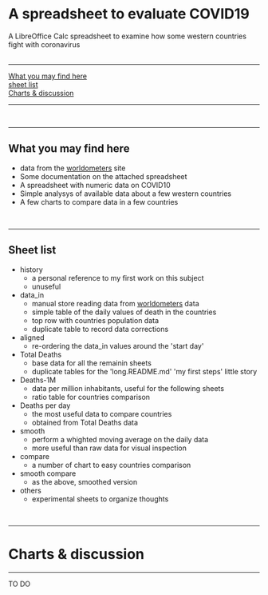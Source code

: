 # A spreadsheet to evaluate COVID19

A LibreOffice Calc spreadsheet to examine how some western countries fight with coronavirus  
<br />  

----

[What you may find here](https://github.com/fpirri/covid19/tree/master/history/last#what-you-may-find-here)  
[sheet list](https://github.com/fpirri/covid19/tree/master/history/last#my-first-steps)  
[Charts & discussion](https://github.com/fpirri/covid19/tree/master/history/last#lets-analyze-)  
  
----
   
<br />

----  

What you may find here
----  

* data from the [worldometers](https://www.worldometers.info/coronavirus/#countries) site
* Some documentation on the attached spreadsheet
* A spreadsheet with numeric data on COVID10
* Simple analysys of available data about a few western countries
* A few charts to compare data in a few countries
 <br />

----

Sheet list
----  

* history
    * a personal reference to my first work on this subject
    * unuseful
* data_in
    * manual store reading data from [worldometers](https://www.worldometers.info/coronavirus/#countries) data
    * simple table of the daily values of death in the countries
    * top row with countries population data
    * duplicate table to record data corrections
* aligned
    * re-ordering the data_in values around the 'start day'
* Total Deaths
    * base data for all the remainin sheets
    * duplicate tables for the 'long.README.md' 'my first steps' little story
* Deaths-1M
    * data per million inhabitants, useful for the following sheets
    * ratio table for countries comparison
* Deaths per day
    * the most useful data to compare countries
    * obtained from Total Deaths data
* smooth
    * perform a whighted moving average on the daily data
    * more useful than raw data for visual inspection
* compare
    * a number of chart to easy countries comparison
* smooth compare 
    * as the above, smoothed version
* others
    * experimental sheets to organize thoughts

 <br />

----

# Charts & discussion
----  

 TO DO 

